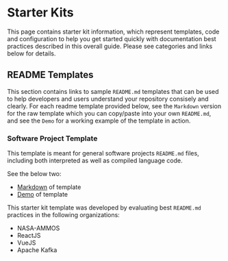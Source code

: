 # Starter Kits

This page contains starter kit information, which represent templates, code and configuration to help you get started quickly with documentation best practices described in this overall guide. Please see categories and links below for details. 

## README Templates

This section contains links to sample `README.md` templates that can be used to help developers and users understand your repository consisely and clearly. For each readme template provided below, see the `Markdown` version for the raw template which you can copy/paste into your own `README.md`, and see the `Demo` for a working example of the template in action.

### Software Project Template

This template is meant for general software projects `README.md` files, including both interpreted as well as compiled language code. 

See the below two:
- [Markdown](https://github.com/nasa-ammos/slim/blob/main/documentation/starter-kits/READMEs/README-sw-proj-template.md) of template
- [Demo](https://github.com/riverma/terraformly/blob/main/README.md) of template

This starter kit template was developed by evaluating best `README.md` practices in the following organizations:
- NASA-AMMOS
- ReactJS 
- VueJS
- Apache Kafka